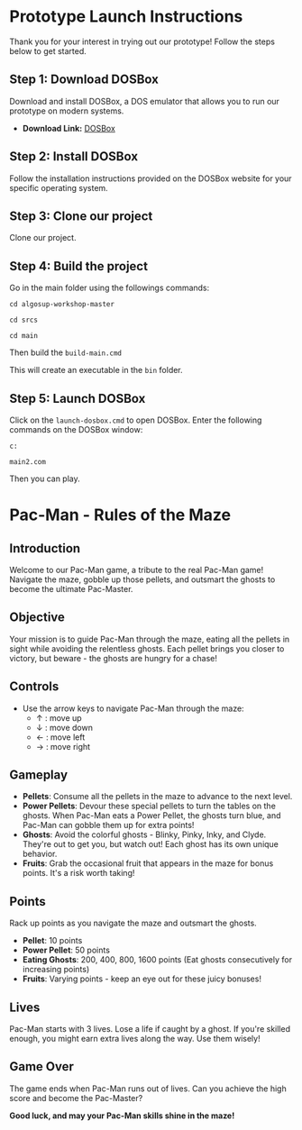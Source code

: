 # Prototype Launch Instructions

Thank you for your interest in trying out our prototype! Follow the steps below to get started.

## Step 1: Download DOSBox

Download and install DOSBox, a DOS emulator that allows you to run our prototype on modern systems.

- **Download Link:** [DOSBox](https://www.dosbox.com/download.php?main=1)

## Step 2: Install DOSBox

Follow the installation instructions provided on the DOSBox website for your specific operating system.

## Step 3: Clone our project

Clone our project.

## Step 4: Build the project

Go in the main folder using the followings commands:

`cd algosup-workshop-master`

`cd srcs`

`cd main`

Then build the `build-main.cmd`

This will create an executable in the `bin` folder.

## Step 5: Launch DOSBox

Click on the `launch-dosbox.cmd` to open DOSBox. Enter the following commands on the DOSBox window:

```c:```

```main2.com```

Then you can play.

# Pac-Man - Rules of the Maze

## Introduction

Welcome to our Pac-Man game, a tribute to the real Pac-Man game! Navigate the maze, gobble up those pellets, and outsmart the ghosts to become the ultimate Pac-Master.

## Objective

Your mission is to guide Pac-Man through the maze, eating all the pellets in sight while avoiding the relentless ghosts. Each pellet brings you closer to victory, but beware - the ghosts are hungry for a chase!

## Controls

- Use the arrow keys to navigate Pac-Man through the maze:
  - ↑ : move up
  - ↓ : move down
  - ← : move left
  - → : move right

## Gameplay

- **Pellets**: Consume all the pellets in the maze to advance to the next level.
- **Power Pellets**: Devour these special pellets to turn the tables on the ghosts. When Pac-Man eats a Power Pellet, the ghosts turn blue, and Pac-Man can gobble them up for extra points!
- **Ghosts**: Avoid the colorful ghosts - Blinky, Pinky, Inky, and Clyde. They're out to get you, but watch out! Each ghost has its own unique behavior.
- **Fruits**: Grab the occasional fruit that appears in the maze for bonus points. It's a risk worth taking!

## Points

Rack up points as you navigate the maze and outsmart the ghosts.

- **Pellet**: 10 points
- **Power Pellet**: 50 points
- **Eating Ghosts**: 200, 400, 800, 1600 points (Eat ghosts consecutively for increasing points)
- **Fruits**: Varying points - keep an eye out for these juicy bonuses!

## Lives

Pac-Man starts with 3 lives. Lose a life if caught by a ghost. If you're skilled enough, you might earn extra lives along the way. Use them wisely!

## Game Over

The game ends when Pac-Man runs out of lives. Can you achieve the high score and become the Pac-Master?

**Good luck, and may your Pac-Man skills shine in the maze!**

